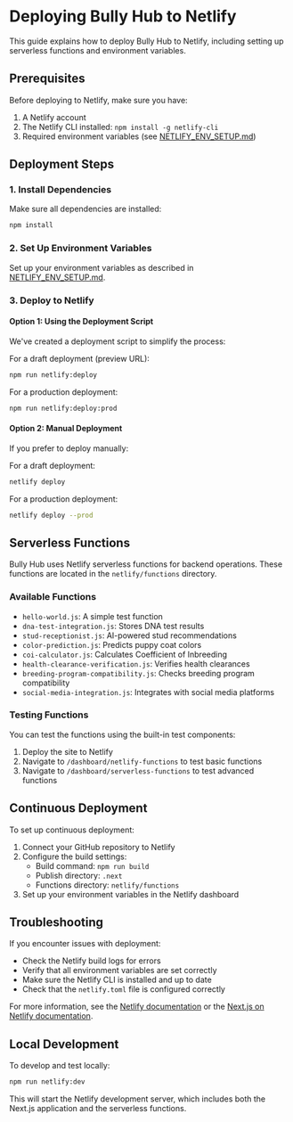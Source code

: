 # Deploying Bully Hub to Netlify

This guide explains how to deploy Bully Hub to Netlify, including setting up serverless functions and environment variables.

## Prerequisites

Before deploying to Netlify, make sure you have:

1. A Netlify account
2. The Netlify CLI installed: `npm install -g netlify-cli`
3. Required environment variables (see [NETLIFY_ENV_SETUP.md](./NETLIFY_ENV_SETUP.md))

## Deployment Steps

### 1. Install Dependencies

Make sure all dependencies are installed:

```bash
npm install
```

### 2. Set Up Environment Variables

Set up your environment variables as described in [NETLIFY_ENV_SETUP.md](./NETLIFY_ENV_SETUP.md).

### 3. Deploy to Netlify

#### Option 1: Using the Deployment Script

We've created a deployment script to simplify the process:

For a draft deployment (preview URL):
```bash
npm run netlify:deploy
```

For a production deployment:
```bash
npm run netlify:deploy:prod
```

#### Option 2: Manual Deployment

If you prefer to deploy manually:

For a draft deployment:
```bash
netlify deploy
```

For a production deployment:
```bash
netlify deploy --prod
```

## Serverless Functions

Bully Hub uses Netlify serverless functions for backend operations. These functions are located in the `netlify/functions` directory.

### Available Functions

- `hello-world.js`: A simple test function
- `dna-test-integration.js`: Stores DNA test results
- `stud-receptionist.js`: AI-powered stud recommendations
- `color-prediction.js`: Predicts puppy coat colors
- `coi-calculator.js`: Calculates Coefficient of Inbreeding
- `health-clearance-verification.js`: Verifies health clearances
- `breeding-program-compatibility.js`: Checks breeding program compatibility
- `social-media-integration.js`: Integrates with social media platforms

### Testing Functions

You can test the functions using the built-in test components:

1. Deploy the site to Netlify
2. Navigate to `/dashboard/netlify-functions` to test basic functions
3. Navigate to `/dashboard/serverless-functions` to test advanced functions

## Continuous Deployment

To set up continuous deployment:

1. Connect your GitHub repository to Netlify
2. Configure the build settings:
   - Build command: `npm run build`
   - Publish directory: `.next`
   - Functions directory: `netlify/functions`
3. Set up your environment variables in the Netlify dashboard

## Troubleshooting

If you encounter issues with deployment:

- Check the Netlify build logs for errors
- Verify that all environment variables are set correctly
- Make sure the Netlify CLI is installed and up to date
- Check that the `netlify.toml` file is configured correctly

For more information, see the [Netlify documentation](https://docs.netlify.com/) or the [Next.js on Netlify documentation](https://docs.netlify.com/integrations/frameworks/next-js/overview/).

## Local Development

To develop and test locally:

```bash
npm run netlify:dev
```

This will start the Netlify development server, which includes both the Next.js application and the serverless functions.

